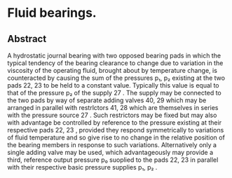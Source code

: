 # Fluid bearings.

## Abstract
A hydrostatic journal bearing with two opposed bearing pads in which the typical tendency of the bearing clearance to change due to variation in the viscosity of the operating fluid, brought about by temperature change, is counteracted by causing the sum of the pressures p₁, p₂ existing at the two pads 22, 23 to be held to a constant value. Typically this value is equal to that of the pressure p₂ of the supply 27 . The supply may be connected to the two pads by way of separate adding valves 40, 29 which may be arranged in parallel with restrlctors 41, 28 which are themselves in series with the pressure source 27 . Such restrictors may be fixed but may also with advantage be controlled by reference to the pressure existing at their respective pads 22, 23 , provided they respond symmetrically to variations of fluid temperature and so give rise to no change in the relative position of the bearing members in response to such variations. Alternatively only a single adding valve may be used, which advantageously may provide a third, reference output pressure p₀ suoplied to the pads 22, 23 in parallel with their respective basic pressure supplies p₁, p₂ .